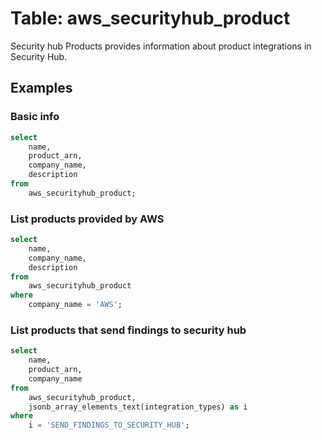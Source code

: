 # Table: aws_securityhub_product

Security hub Products provides information about product integrations in Security Hub.

## Examples

### Basic info

```sql
select
	name,
	product_arn,
	company_name,
	description
from
	aws_securityhub_product;
```


### List products provided by AWS

```sql
select
	name,
	company_name,
	description
from
	aws_securityhub_product
where
	company_name = 'AWS';
```


### List products that send findings to security hub

```sql
select
	name,
	product_arn,
	company_name
from
	aws_securityhub_product,
	jsonb_array_elements_text(integration_types) as i
where
	i = 'SEND_FINDINGS_TO_SECURITY_HUB';
```
